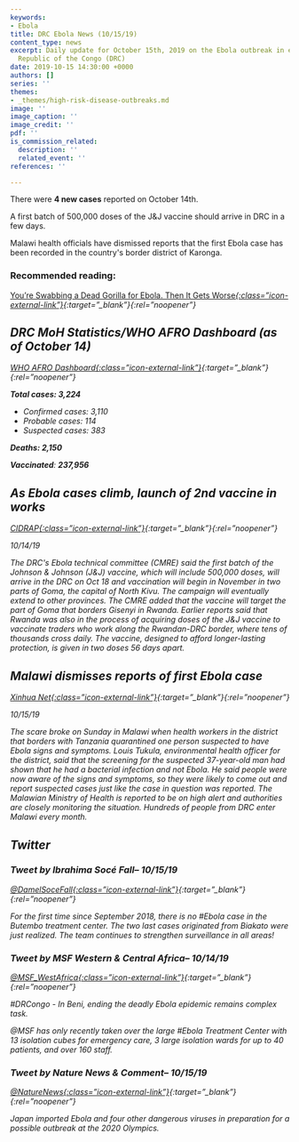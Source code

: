 ```yaml
---
keywords:
- Ebola
title: DRC Ebola News (10/15/19)
content_type: news
excerpt: Daily update for October 15th, 2019 on the Ebola outbreak in eastern Democratic
  Republic of the Congo (DRC)
date: 2019-10-15 14:30:00 +0000
authors: []
series: ''
themes:
- _themes/high-risk-disease-outbreaks.md
image: ''
image_caption: ''
image_credit: ''
pdf: ''
is_commission_related:
  description: ''
  related_event: ''
references: ''

---
```

There were **4 new cases** reported on October 14th.

A first batch of 500,000 doses of the J&J vaccine should arrive in DRC in a few days.

Malawi health officials have dismissed reports that the first Ebola case has been recorded in the country's border district of Karonga.

### Recommended reading: 

[You’re Swabbing a Dead Gorilla for Ebola. Then It Gets Worse<i/>{:class=”icon-external-link”}](https://www.nytimes.com/2019/10/14/health/ebola-gorillas.html){:target=”_blank”}{:rel=”noopener”}

## DRC MoH Statistics/WHO AFRO Dashboard (as of October 14)

[WHO AFRO Dashboard<i/>{:class=”icon-external-link”}](https://who.maps.arcgis.com/apps/opsdashboard/index.html#/e70c3804f6044652bc37cce7d8fcef6c){:target=”_blank”}{:rel=”noopener”}

**Total cases: 3,224**

* Confirmed cases: 3,110
* Probable cases: 114
* Suspected cases: 383

**Deaths: 2,150**

**Vaccinated**: **237,956**

## As Ebola cases climb, launch of 2nd vaccine in works

[_CIDRAP_<i/>{:class=”icon-external-link”}](http://www.cidrap.umn.edu/news-perspective/2019/10/ebola-cases-climb-launch-2nd-vaccine-works){:target=”_blank”}{:rel=”noopener”}

_10/14/19_

The DRC's Ebola technical committee (CMRE) said the first batch of the Johnson & Johnson (J&J) vaccine, which will include 500,000 doses, will arrive in the DRC on Oct 18 and vaccination will begin in November in two parts of Goma, the capital of North Kivu. The campaign will eventually extend to other provinces. The CMRE added that the vaccine will target the part of Goma that borders Gisenyi in Rwanda. Earlier reports said that Rwanda was also in the process of acquiring doses of the J&J vaccine to vaccinate traders who work along the Rwandan-DRC border, where tens of thousands cross daily. The vaccine, designed to afford longer-lasting protection, is given in two doses 56 days apart.

## Malawi dismisses reports of first Ebola case

[_Xinhua Net_<i/>{:class=”icon-external-link”}](http://www.xinhuanet.com/english/2019-10/15/c_138473723.htm){:target=”_blank”}{:rel=”noopener”}

_10/15/19_

The scare broke on Sunday in Malawi when health workers in the district that borders with Tanzania quarantined one person suspected to have Ebola signs and symptoms. Louis Tukula, environmental health officer for the district, said that the screening for the suspected 37-year-old man had shown that he had a bacterial infection and not Ebola. He said people were now aware of the signs and symptoms, so they were likely to come out and report suspected cases just like the case in question was reported. The Malawian Ministry of Health is reported to be on high alert and authorities are closely monitoring the situation. Hundreds of people from DRC enter Malawi every month.

## Twitter

### Tweet by Ibrahima Socé Fall– 10/15/19

[@DamelSoceFall<i/>{:class=”icon-external-link”}](https://twitter.com/DamelSoceFall/status/1184003829278359552){:target=”_blank”}{:rel=”noopener”}

For the first time since September 2018, there is no #Ebola case in the Butembo treatment center. The two last cases originated from Biakato were just realized. The team continues to strengthen surveillance in all areas!

### Tweet by MSF Western & Central Africa– 10/14/19

[@MSF_WestAfrica<i/>{:class=”icon-external-link”}](https://twitter.com/MSF_WestAfrica/status/1183789564760121345){:target=”_blank”}{:rel=”noopener”}

\#DRCongo - In Beni, ending the deadly Ebola epidemic remains complex task.

@MSF has only recently taken over the large #Ebola Treatment Center with 13 isolation cubes for emergency care, 3 large isolation wards for up to 40 patients, and over 160 staff.

### Tweet by Nature News & Comment– 10/15/19

[@NatureNews<i/>{:class=”icon-external-link”}](https://twitter.com/NatureNews/status/1184009786448404480){:target=”_blank”}{:rel=”noopener”}

Japan imported Ebola and four other dangerous viruses in preparation for a possible outbreak at the 2020 Olympics.